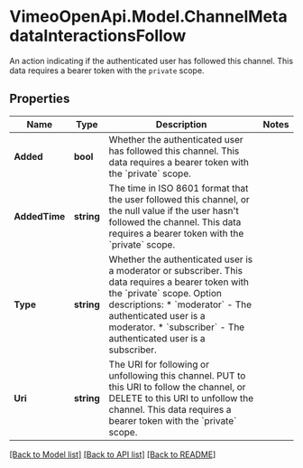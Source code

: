 # VimeoOpenApi.Model.ChannelMetadataInteractionsFollow
An action indicating if the authenticated user has followed this channel. This data requires a bearer token with the `private` scope.
## Properties

Name | Type | Description | Notes
------------ | ------------- | ------------- | -------------
**Added** | **bool** | Whether the authenticated user has followed this channel. This data requires a bearer token with the &#x60;private&#x60; scope. | 
**AddedTime** | **string** | The time in ISO 8601 format that the user followed this channel, or the null value if the user hasn&#39;t followed the channel. This data requires a bearer token with the &#x60;private&#x60; scope. | 
**Type** | **string** | Whether the authenticated user is a moderator or subscriber. This data requires a bearer token with the &#x60;private&#x60; scope.  Option descriptions:  * &#x60;moderator&#x60; - The authenticated user is a moderator.  * &#x60;subscriber&#x60; - The authenticated user is a subscriber.  | 
**Uri** | **string** | The URI for following or unfollowing this channel. PUT to this URI to follow the channel, or DELETE to this URI to unfollow the channel. This data requires a bearer token with the &#x60;private&#x60; scope. | 

[[Back to Model list]](../README.md#documentation-for-models) [[Back to API list]](../README.md#documentation-for-api-endpoints) [[Back to README]](../README.md)

